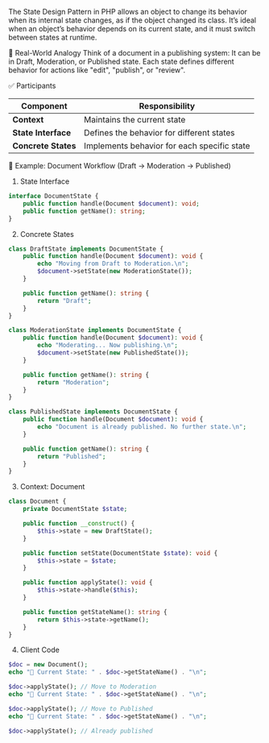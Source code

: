 The State Design Pattern in PHP allows an object to change its behavior when its internal state changes, as if the object changed its class. It’s ideal when an object’s behavior depends on its current state, and it must switch between states at runtime.

🧠 Real-World Analogy
Think of a document in a publishing system:
It can be in Draft, Moderation, or Published state. Each state defines different behavior for actions like "edit", "publish", or "review".

✅ Participants

| Component           | Responsibility                              |
| ------------------- | ------------------------------------------- |
| **Context**         | Maintains the current state                 |
| **State Interface** | Defines the behavior for different states   |
| **Concrete States** | Implements behavior for each specific state |


🧪 Example: Document Workflow (Draft → Moderation → Published)

1. State Interface

```php
interface DocumentState {
    public function handle(Document $document): void;
    public function getName(): string;
}

```

2. Concrete States

```php
class DraftState implements DocumentState {
    public function handle(Document $document): void {
        echo "Moving from Draft to Moderation.\n";
        $document->setState(new ModerationState());
    }

    public function getName(): string {
        return "Draft";
    }
}

class ModerationState implements DocumentState {
    public function handle(Document $document): void {
        echo "Moderating... Now publishing.\n";
        $document->setState(new PublishedState());
    }

    public function getName(): string {
        return "Moderation";
    }
}

class PublishedState implements DocumentState {
    public function handle(Document $document): void {
        echo "Document is already published. No further state.\n";
    }

    public function getName(): string {
        return "Published";
    }
}

```

3. Context: Document

```php
class Document {
    private DocumentState $state;

    public function __construct() {
        $this->state = new DraftState();
    }

    public function setState(DocumentState $state): void {
        $this->state = $state;
    }

    public function applyState(): void {
        $this->state->handle($this);
    }

    public function getStateName(): string {
        return $this->state->getName();
    }
}

```

4. Client Code

```php
$doc = new Document();
echo "📝 Current State: " . $doc->getStateName() . "\n";

$doc->applyState(); // Move to Moderation
echo "📝 Current State: " . $doc->getStateName() . "\n";

$doc->applyState(); // Move to Published
echo "📝 Current State: " . $doc->getStateName() . "\n";

$doc->applyState(); // Already published

```